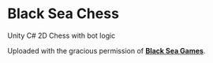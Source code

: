 # Black Sea Chess
Unity C# 2D Chess with bot logic 

Uploaded with the gracious permission of [**Black Sea Games**](http://www.blackseagames.com/).
